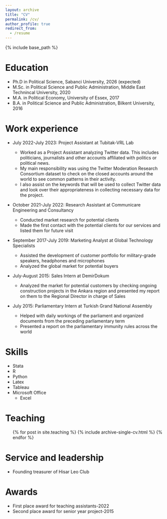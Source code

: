```yaml
---
layout: archive
title: "CV"
permalink: /cv/
author_profile: true
redirect_from:
  - /resume
---
```


{% include base_path %}

Education
======

* Ph.D in Political Science, Sabanci University, 2026 (expected)
* M.Sc. in Political Science and Public Administration, Middle East Technincal University, 2020
* M.A. in Political Economy, University of Essex, 2017
* B.A. in Political Science and Public Administration, Bilkent University, 2016

Work experience
======
* July 2022-July 2023: Project Assistant at Tubitak-VRL Lab
  * Worked as a Project Assistant analyzing Twitter data. This includes politicians, journalists and otheraccounts affiliated with politics or political news.
  * My main responsibility was using the Twitter Moderation Research Consortium dataset to check on the closed accounts around the world to see common patterns in their activity.
  * I also assist on the keywords that will be used to collect Twitter data and look over their appropriateness in collecting necessary data for the project.

* October 2021-July 2022: Research Assistant at Communicare Engineering and Consultancy
  * Conducted market research for potential clients
  * Made the first contact with the potential clients for our services and listed them for future visit
  
* September 2017-July 2019: Marketing Analyst at Global Technology Specialists
    * Assisted the development of customer portfolio for military-grade speakers, headphones and microphones
  * Analyzed the global market for potential buyers
  
* July-August 2015: Sales Intern at DemirDokum
  * Analyzed the market for potential customers by checking ongoing construction projects in the Ankara region and presented my report on them to the Regional Director in charge of Sales


* July 2015: Parliamentary Intern at Turkish Grand National Assembly
  * Helped with daily workings of the parliament and organized documents from the preceding parliamentary term
  * Presented a report on the parliamentary immunity rules across the world
  
Skills
======
* Stata
* R
* Python
* Latex
* Tableau
* Microsoft Office
  * Excel


Teaching
======
  <ul>{% for post in site.teaching %}
    {% include archive-single-cv.html %}
  {% endfor %}</ul>
  
Service and leadership
======
* Founding treasurer of Hisar Leo Club

Awards 
======
* First place award for teaching assistants-2022
* Second place award for senior year project-2015

